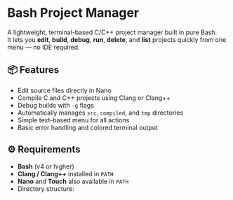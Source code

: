 # Bash Project Manager

A lightweight, terminal-based C/C++ project manager built in pure Bash.  
It lets you **edit**, **build**, **debug**, **run**, **delete**, and **list** projects quickly from one menu — no IDE required.

## 📦 Features

- Edit source files directly in Nano  
- Compile C and C++ projects using Clang or Clang++  
- Debug builds with `-g` flags  
- Automatically manages `src`, `compiled`, and `tmp` directories  
- Simple text-based menu for all actions  
- Basic error handling and colored terminal output  

## ⚙️ Requirements

- **Bash** (v4 or higher)
- **Clang / Clang++** installed in `PATH`
- **Nano** and **Touch** also available in `PATH`
- Directory structure:

